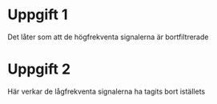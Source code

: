 # Uppgift 1
Det låter som att de högfrekventa signalerna är bortfiltrerade

# Uppgift 2
Här verkar de lågfrekventa signalerna ha tagits bort iställets

